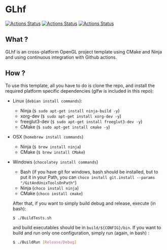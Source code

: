 # GLhf
[![Actions Status](https://github.com/Ithyx/GLhf/workflows/Linux/badge.svg)](https://github.com/Ithyx/GLhf/actions?workflow=Linux)
[![Actions Status](https://github.com/Ithyx/GLhf/workflows/Windows/badge.svg)](https://github.com/Ithyx/GLhf/actions?workflow=Windows)
[![Actions Status](https://github.com/Ithyx/GLhf/workflows/OSX/badge.svg)](https://github.com/Ithyx/GLhf/actions?workflow=OSX)
## What ?
GLhf is an cross-platform OpenGL project template using CMake and Ninja and using continuous integration with Github actions.

## How ?
To use this template, all you have to do is clone the repo, and install the required platform specific dependencies (glfw is included in this repo):
* Linux 						(`debian install commands`):
  * Ninja           (`$ sudo apt-get install ninja-build -y`)
  * xorg-dev        (`$ sudo apt-get install xorg-dev -y`)
  * freeglut3-dev   (`$ sudo apt-get install freeglut3-dev -y`)
  * CMake           (`$ sudo apt-get install cmake -y`)

* OSX               (`homebrew install commands`)
  * Ninja           (`$ brew install ninja`)
  * CMake           (`$ brew install CMake`)
   
* Windows           (`chocolatey install commands`)
  * Bash            (if you have git for windows, bash should be installed, but to put it in your Path, you can `choco install git.install --params "/GitAndUnixToolsOnPath"`)
  * Ninja           (`choco install ninja`)
  * CMake           (`choco install cmake`)
  
  After that, if you want to simply build debug and release, execute (in bash):
  ```bash
  $ ./BuildTests.sh
  ```
  and build executables should be in `build/${CONFIG}/bin`.
  If you want to build and run only one configuration, simply run (again, in bash) :
  ```bash
  $ ./BuildRun [Release/Debug]
  ```

